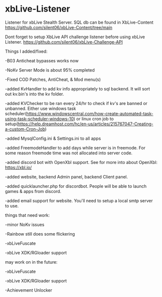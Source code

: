 # xbLive-Listener

Listener for xbLive Stealth Server. SQL db can be found in XbLive-Content https://github.com/silent06/xbLive-Content/tree/main

Dont forget to setup XbLive API challenge listener before using xbLive Listener. https://github.com/silent06/xbLive-Challenge-API


Things I added/fixed:

-B03 Anticheat bypasses works now

-NoKv Server Mode is about 95% completed

-Fixed COD Patches, AntiCheat, & Mod menu(s)

-added KvHandler to add kv info appropriately to sql backend. It will sort out kv.bin's into the kv folder. 

-added KVChecker to be ran every 24/hr to check if kv's are banned or unbanned. Either use windows task scheduler(https://www.windowscentral.com/how-create-automated-task-using-task-scheduler-windows-10) or linux cron job to setup(https://help.dreamhost.com/hc/en-us/articles/215767047-Creating-a-custom-Cron-Job)

-added MysqlConfig.ini & Settings.ini to all apps

-added FreemodeHandler to add days while server is in freemode. For some reason freemode time was not allocated into server code. 

-added discord bot with OpenXbl support. See for more into about OpenXbl: https://xbl.io/

-added website, backend Admin panel, backend Client panel. 

-added quicklauncher.php for discordbot. People will be able to launch games & apps from discord. 

-added email support for website. You'll need to setup a local smtp server to use. 

things that need work:

-minor NoKv issues 

-Rainbow still does some flickering

-xbLiveFuscate 

-xbLive XDK/RGloader support

may work on in the future:

-xbLiveFuscate 

-xbLive XDK/RGloader support

-Achievement Unlocker 
